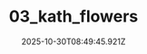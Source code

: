 ---
title: "03_kath_flowers"
description: ""
image: "/uploads/photos/1761814185912-03_kath_flowers.webp"
display: "/uploads/photos/1761814185912-03_kath_flowers-display.webp"
thumbnail: "/uploads/photos/1761814185912-03_kath_flowers-thumb.webp"
width: 4000
height: 6000
featured: false
date: 2025-10-30T08:49:45.921Z
order: 0
---